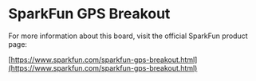 # SparkFun GPS Breakout

For more information about this board, visit the official SparkFun product page:

[https://www.sparkfun.com/sparkfun-gps-breakout.html](https://www.sparkfun.com/sparkfun-gps-breakout.html)
